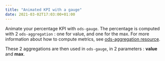 ```yaml
---
title: "Animated KPI with a gauge"
date: 2021-03-02T17:03:00+01:00
---
```


Animate your percentage KPI with `ods-gauge`. 
The percentage is computed with 2 `ods-aggregation` : one for value, and one for the max. For more information about how to compute metrics, see [ods-aggregation resource](/widget-tricks/ods-aggregation).

These 2 aggregations are then used in `ods-gauge`, in 2 parameters : **value** and **max**.